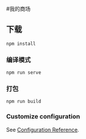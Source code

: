 #我的商场

## 下载
```
npm install
```

### 编译模式
```
npm run serve
```

### 打包
```
npm run build
```

### Customize configuration
See [Configuration Reference](https://cli.vuejs.org/config/).

